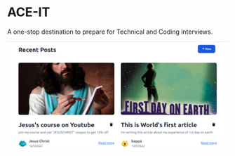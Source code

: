 
# ACE-IT

A one-stop destination to prepare for Technical and Coding interviews.

<img src="/public/img/desktopLook.png"/>

